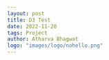 ```yaml
---
layout: post
title: D3 Test
date: 2022-11-20
tags: Project
author: Atharva Bhagwat
logo: "images/logo/nohello.png"
---
```


<script src="https://d3js.org/d3.v7.min.js"></script>
<script src="assets/js/chart.js"></script>

<svg width="500" height="500" id="svg1"></svg>